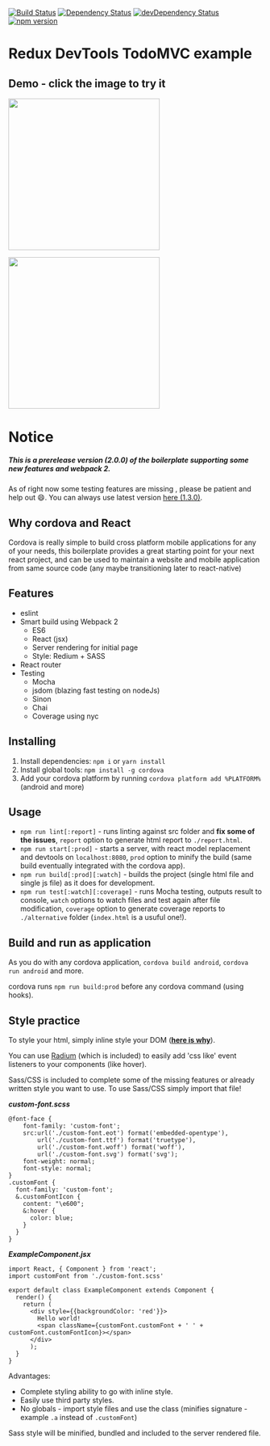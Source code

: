 [![Build Status](https://travis-ci.org/unimonkiez/react-cordova-boilerplate.svg)](https://travis-ci.org/unimonkiez/react-cordova-boilerplate)
[![Dependency Status](https://david-dm.org/unimonkiez/react-cordova-boilerplate.svg)](https://david-dm.org/unimonkiez/react-cordova-boilerplate)
[![devDependency Status](https://david-dm.org/unimonkiez/react-cordova-boilerplate/dev-status.svg)](https://david-dm.org/unimonkiez/react-cordova-boilerplate#info=devDependencies)
[![npm version](https://badge.fury.io/js/react-cordova-boilerplate.svg)](http://badge.fury.io/js/react-cordova-boilerplate)
# Redux DevTools TodoMVC example
## Demo - click the image to try it
[<img src="https://raw.githubusercontent.com/unimonkiez/react-cordova-boilerplate/master/resources/demo.jpg" width="300" />](http://unimonkiez.github.io/react-cordova-boilerplate/)

<img src="http://s23.postimg.org/tmgzg652j/2015_10_06_17_22_52_1_online_video_cutter.gif" width="300" />

# Notice
##### This is a prerelease version (*2.0.0*) of the boilerplate supporting some new features and webpack 2.
As of right now some testing features are missing , please be patient and help out :smile:.
You can always use latest version [here (1.3.0)](https://github.com/unimonkiez/react-cordova-boilerplate/tree/6f8ef8bc9b36bdcfb1dd6749c60064bf87008e47).

## Why cordova  and React
Cordova is really simple to build cross platform mobile applications for any of your needs, this boilerplate provides a great starting point for your next react project, and can be used to maintain a website and mobile application from same source code (any maybe transitioning later to react-native)

## Features
* eslint
* Smart build using Webpack 2
  * ES6
  * React (jsx)
  * Server rendering for initial page
  * Style: Redium + SASS
* React router
* Testing
  * Mocha
  * jsdom (blazing fast testing on nodeJs)
  * Sinon
  * Chai
  * Coverage using nyc

## Installing
1. Install dependencies: ```npm i``` or ```yarn install```
2. Install global tools: ```npm install -g cordova```
3. Add your cordova platform by running ```cordova platform add %PLATFORM%``` (android and more)

## Usage
- ```npm run lint[:report]``` - runs linting against src folder and **fix some of the issues**, `report` option to generate html report to `./report.html`.
- ```npm run start[:prod]``` - starts a server, with react model replacement and devtools on `localhost:8080`, `prod` option to minify the build (same build eventually integrated with the cordova app).
- ```npm run build[:prod][:watch]``` - builds the project (single html file and single js file) as it does for development.
- ```npm run test[:watch][:coverage]``` - runs Mocha testing, outputs result to console, `watch` options to watch files and test again after file modification, `coverage` option to generate coverage reports to `./alternative` folder (`index.html` is a usuful one!).

## Build and run as application
As you do with any cordova application, ```cordova build android```, ```cordova run android``` and more.

cordova runs ```npm run build:prod``` before any cordova command (using hooks).

## Style practice
To style your html, simply inline style your DOM ([**here is why**](https://github.com/erikras/react-redux-universal-hot-example/blob/master/docs/InlineStyles.md)).

You can use [Radium](https://github.com/FormidableLabs/radium) (which is included) to easily add 'css like' event listeners to your components (like hover).

Sass/CSS is included to complete some of the missing features or already written style you want to use.
To use Sass/CSS simply import that file!

***custom-font.scss***

```
@font-face {
	font-family: 'custom-font';
	src:url('./custom-font.eot') format('embedded-opentype'),
		url('./custom-font.ttf') format('truetype'),
		url('./custom-font.woff') format('woff'),
		url('./custom-font.svg') format('svg');
	font-weight: normal;
	font-style: normal;
}
.customFont {
  font-family: 'custom-font';  
  &.customFontIcon {
    content: "\e600";
    &:hover {
      color: blue;
    }
  }
}
```

***ExampleComponent.jsx***

```
import React, { Component } from 'react';
import customFont from './custom-font.scss'

export default class ExampleComponent extends Component {
  render() {
    return (
      <div style={{backgroundColor: 'red'}}>
        Hello world!
        <span className={customFont.customFont + ' ' + customFont.customFontIcon}></span>
      </div>
      );
  }
}
```

Advantages:
* Complete styling ability to go with inline style.
* Easily use third party styles.
* No globals - import style files and use the class (minifies signature - example ```.a``` instead of ```.customFont```)

Sass style will be minified, bundled and included to the server rendered file.

